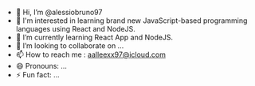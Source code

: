 - 👋 Hi, I’m @alessiobruno97
- 👀 I'm interested in learning brand new JavaScript-based programming languages ​​using React and NodeJS.
- 🌱 I’m currently learning React App and NodeJS.
- 💞️ I’m looking to collaborate on ...
- 📫 How to reach me : aalleexx97@icloud.com
- 😄 Pronouns: ...
- ⚡ Fun fact: ...

<!---
alessiobruno97/alessiobruno97 is a ✨ special ✨ repository because its `README.md` (this file) appears on your GitHub profile.
You can click the Preview link to take a look at your changes.
--->
